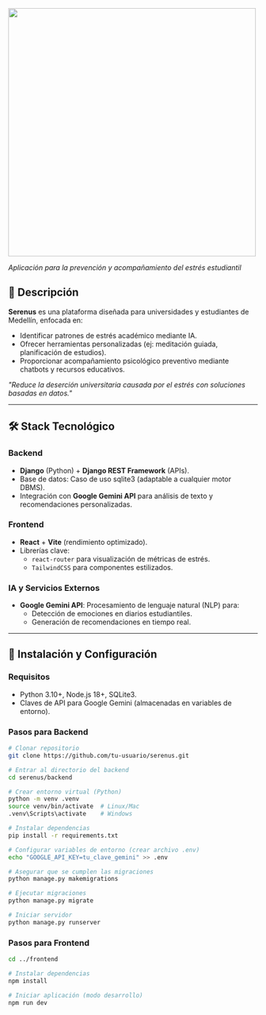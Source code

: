 <img src="Diseño/logos/LogoSerenus.png" width="500" />

*Aplicación para la prevención y acompañamiento del estrés estudiantil*  

## 📌 Descripción  
**Serenus** es una plataforma diseñada para universidades y estudiantes de Medellín, enfocada en:  
- Identificar patrones de estrés académico mediante IA.  
- Ofrecer herramientas personalizadas (ej: meditación guiada, planificación de estudios).  
- Proporcionar acompañamiento psicológico preventivo mediante chatbots y recursos educativos.  

*"Reduce la deserción universitaria causada por el estrés con soluciones basadas en datos."*  

---

## 🛠 Stack Tecnológico  

### **Backend**  
- **Django** (Python) + **Django REST Framework** (APIs).  
- Base de datos: Caso de uso sqlite3 (adaptable a cualquier motor DBMS).
- Integración con **Google Gemini API** para análisis de texto y recomendaciones personalizadas.  

### **Frontend**  
- **React** + **Vite** (rendimiento optimizado).  
- Librerías clave:
  - `react-router` para visualización de métricas de estrés.  
  - `TailwindCSS` para componentes estilizados.  

### **IA y Servicios Externos**  
- **Google Gemini API**: Procesamiento de lenguaje natural (NLP) para:  
  - Detección de emociones en diarios estudiantiles.  
  - Generación de recomendaciones en tiempo real.  

---

## 🚀 Instalación y Configuración  

### **Requisitos**  
- Python 3.10+, Node.js 18+, SQLite3.  
- Claves de API para Google Gemini (almacenadas en variables de entorno).  

### **Pasos para Backend**  
```bash
# Clonar repositorio
git clone https://github.com/tu-usuario/serenus.git

# Entrar al directorio del backend
cd serenus/backend

# Crear entorno virtual (Python)
python -m venv .venv
source venv/bin/activate  # Linux/Mac
.venv\Scripts\activate    # Windows

# Instalar dependencias
pip install -r requirements.txt

# Configurar variables de entorno (crear archivo .env)
echo "GOOGLE_API_KEY=tu_clave_gemini" >> .env

# Asegurar que se cumplen las migraciones
python manage.py makemigrations

# Ejecutar migraciones
python manage.py migrate

# Iniciar servidor
python manage.py runserver
```

### **Pasos para Frontend**
```bash
cd ../frontend

# Instalar dependencias
npm install

# Iniciar aplicación (modo desarrollo)
npm run dev
```